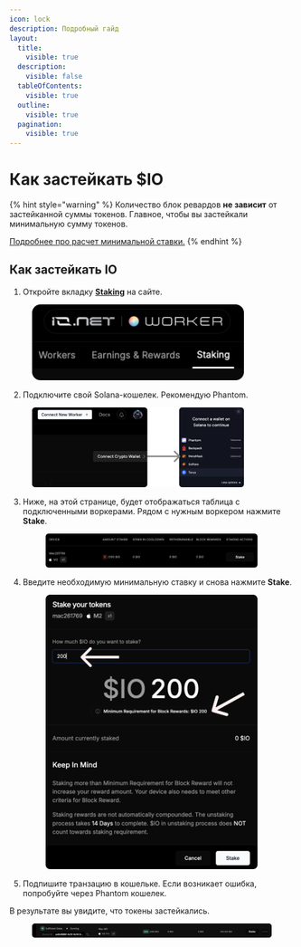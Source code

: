 ```yaml
---
icon: lock
description: Подробный гайд
layout:
  title:
    visible: true
  description:
    visible: false
  tableOfContents:
    visible: true
  outline:
    visible: true
  pagination:
    visible: true
---
```


# Как застейкать $IO

{% hint style="warning" %}
Количество блок ревардов **не зависит** от застейканной суммы токенов. Главное, чтобы вы застейкали минимальную сумму токенов.&#x20;

[Подробнее про расчет минимальной ставки.](calculation.md)
{% endhint %}

## Как застейкать IO

1. Откройте вкладку [**Staking**](https://worker.io.net/worker/integrated-staking) на сайте.

<figure><img src=".gitbook/assets/st1 (1).png" alt="" width="375"><figcaption></figcaption></figure>

2. Подключите свой Solana-кошелек. Рекомендую Phantom.

<figure><img src=".gitbook/assets/st2 (3).png" alt="" width="375"><figcaption></figcaption></figure>

3.  Ниже, на этой странице, будет отображаться таблица с подключенными воркерами. Рядом с нужным воркером нажмите **Stake**.

    <figure><img src=".gitbook/assets/st3.png" alt="" width="375"><figcaption></figcaption></figure>
4.  Введите необходимую минимальную ставку и снова нажмите **Stake**.

    <figure><img src=".gitbook/assets/st4.png" alt="" width="375"><figcaption></figcaption></figure>
5. Подпишите транзацию в кошельке. Если возникает ошибка, попробуйте через Phantom кошелек.

В результате вы увидите, что токены застейкались.&#x20;

<figure><img src=".gitbook/assets/unstake.png" alt=""><figcaption></figcaption></figure>
